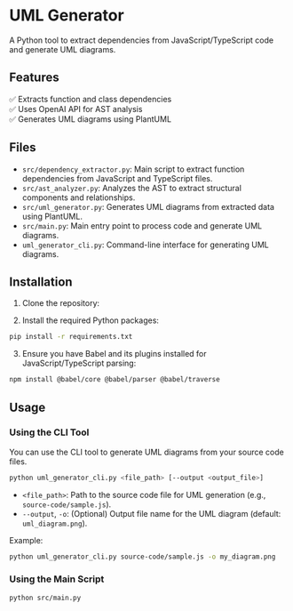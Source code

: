 # UML Generator

A Python tool to extract dependencies from JavaScript/TypeScript code and generate UML diagrams.

## Features
✅ Extracts function and class dependencies  
✅ Uses OpenAI API for AST analysis  
✅ Generates UML diagrams using PlantUML  

## Files
- `src/dependency_extractor.py`: Main script to extract function dependencies from JavaScript and TypeScript files.
- `src/ast_analyzer.py`: Analyzes the AST to extract structural components and relationships.
- `src/uml_generator.py`: Generates UML diagrams from extracted data using PlantUML.
- `src/main.py`: Main entry point to process code and generate UML diagrams.
- `uml_generator_cli.py`: Command-line interface for generating UML diagrams.

## Installation

1. Clone the repository:

2. Install the required Python packages:

```bash
pip install -r requirements.txt
```

3. Ensure you have Babel and its plugins installed for JavaScript/TypeScript parsing:

```bash
npm install @babel/core @babel/parser @babel/traverse
```

## Usage

### Using the CLI Tool

You can use the CLI tool to generate UML diagrams from your source code files.

```bash
python uml_generator_cli.py <file_path> [--output <output_file>]
```

- `<file_path>`: Path to the source code file for UML generation (e.g., `source-code/sample.js`).
- `--output`, `-o`: (Optional) Output file name for the UML diagram (default: `uml_diagram.png`).

Example:

```bash
python uml_generator_cli.py source-code/sample.js -o my_diagram.png
```

### Using the Main Script

```bash
python src/main.py
```